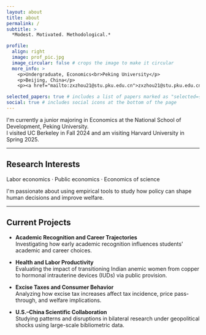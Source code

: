```yaml
---
layout: about
title: about
permalink: /
subtitle: >
  *Modest. Motivated. Methodological.*

profile:
  align: right
  image: prof_pic.jpg
  image_circular: false # crops the image to make it circular
  more_info: >
    <p>Undergraduate, Economics<br>Peking University</p>
    <p>Beijing, China</p>
    <p><a href="mailto:zxzhou21@stu.pku.edu.cn">zxzhou21@stu.pku.edu.cn</a></p>

selected_papers: true # includes a list of papers marked as "selected={true}"
social: true # includes social icons at the bottom of the page
---
```


I'm currently a junior majoring in Economics at the National School of Development, Peking University.  
I visited UC Berkeley in Fall 2024 and am visiting Harvard University in Spring 2025.

---

## Research Interests

Labor economics · Public economics · Economics of science  

I'm passionate about using empirical tools to study how policy can shape human decisions and improve welfare.

---

## Current Projects

- **Academic Recognition and Career Trajectories**  
  Investigating how early academic recognition influences students’ academic and career choices.

- **Health and Labor Productivity**  
  Evaluating the impact of transitioning Indian anemic women from copper to hormonal intrauterine devices (IUDs) via public provision.

- **Excise Taxes and Consumer Behavior**  
  Analyzing how excise tax increases affect tax incidence, price pass-through, and welfare implications.

- **U.S.–China Scientific Collaboration**  
  Studying patterns and disruptions in bilateral research under geopolitical shocks using large-scale bibliometric data.